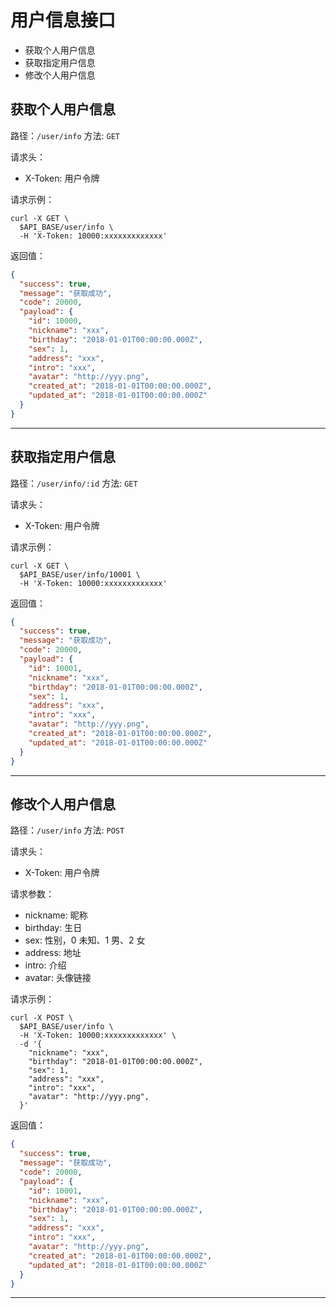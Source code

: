 # 用户信息接口

* 获取个人用户信息
* 获取指定用户信息
* 修改个人用户信息

## 获取个人用户信息

路径：`/user/info`
方法: `GET`

请求头：

* X-Token: 用户令牌

请求示例：

```shell
curl -X GET \
  $API_BASE/user/info \
  -H 'X-Token: 10000:xxxxxxxxxxxxx'
```

返回值：

```json
{
  "success": true,
  "message": "获取成功",
  "code": 20000,
  "payload": {
    "id": 10000,
    "nickname": "xxx",
    "birthday": "2018-01-01T00:00:00.000Z",
    "sex": 1,
    "address": "xxx",
    "intro": "xxx",
    "avatar": "http://yyy.png",
    "created_at": "2018-01-01T00:00:00.000Z",
    "updated_at": "2018-01-01T00:00:00.000Z"
  }
}
```

---

## 获取指定用户信息

路径：`/user/info/:id`
方法: `GET`

请求头：

* X-Token: 用户令牌

请求示例：

```shell
curl -X GET \
  $API_BASE/user/info/10001 \
  -H 'X-Token: 10000:xxxxxxxxxxxxx'
```

返回值：

```json
{
  "success": true,
  "message": "获取成功",
  "code": 20000,
  "payload": {
    "id": 10001,
    "nickname": "xxx",
    "birthday": "2018-01-01T00:00:00.000Z",
    "sex": 1,
    "address": "xxx",
    "intro": "xxx",
    "avatar": "http://yyy.png",
    "created_at": "2018-01-01T00:00:00.000Z",
    "updated_at": "2018-01-01T00:00:00.000Z"
  }
}
```

---

## 修改个人用户信息

路径：`/user/info`
方法: `POST`

请求头：

* X-Token: 用户令牌

请求参数：

* nickname: 昵称
* birthday: 生日
* sex: 性别，0 未知、1 男、2 女
* address: 地址
* intro: 介绍
* avatar: 头像链接

请求示例：

```shell
curl -X POST \
  $API_BASE/user/info \
  -H 'X-Token: 10000:xxxxxxxxxxxxx' \
  -d '{
    "nickname": "xxx",
    "birthday": "2018-01-01T00:00:00.000Z",
    "sex": 1,
    "address": "xxx",
    "intro": "xxx",
    "avatar": "http://yyy.png",
  }'
```

返回值：

```json
{
  "success": true,
  "message": "获取成功",
  "code": 20000,
  "payload": {
    "id": 10001,
    "nickname": "xxx",
    "birthday": "2018-01-01T00:00:00.000Z",
    "sex": 1,
    "address": "xxx",
    "intro": "xxx",
    "avatar": "http://yyy.png",
    "created_at": "2018-01-01T00:00:00.000Z",
    "updated_at": "2018-01-01T00:00:00.000Z"
  }
}
```

---
